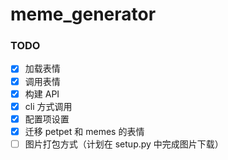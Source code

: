 # meme_generator

### TODO

- [x] 加载表情
- [x] 调用表情
- [x] 构建 API
- [x] cli 方式调用
- [x] 配置项设置
- [x] 迁移 petpet 和 memes 的表情
- [ ] 图片打包方式（计划在 setup.py 中完成图片下载）
